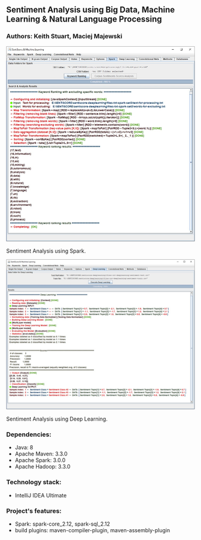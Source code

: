 ## Sentiment Analysis using Big Data, Machine Learning & Natural Language Processing 

### Authors: Keith Stuart, Maciej Majewski


![data-engineering-java-spark-app](/images/sentiscore-1.jpg)

Sentiment Analysis using Spark.

![data-engineering-java-spark-app](/images/sentiscore-2.jpg)

Sentiment Analysis using Deep Learning.

### Dependencies:
* Java: 8
* Apache Maven: 3.3.0
* Apache Spark: 3.0.0 
* Apache Hadoop: 3.3.0

### Technology stack:
* IntelliJ IDEA Ultimate

### Project's features: 
* Spark: spark-core_2.12, spark-sql_2.12
* build plugins: maven-compiler-plugin, maven-assembly-plugin

